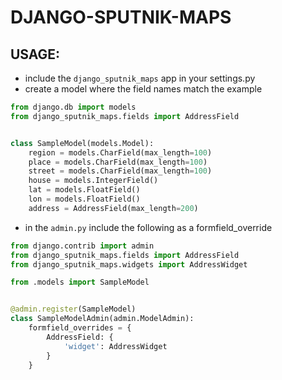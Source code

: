 # DJANGO-SPUTNIK-MAPS
## USAGE:
* include the ``django_sputnik_maps`` app in your settings.py
* create a model where the field names match the example 

```python
from django.db import models
from django_sputnik_maps.fields import AddressField


class SampleModel(models.Model):
    region = models.CharField(max_length=100)
    place = models.CharField(max_length=100)
    street = models.CharField(max_length=100)
    house = models.IntegerField()
    lat = models.FloatField()
    lon = models.FloatField()
    address = AddressField(max_length=200)
```
* in the ``admin.py`` include the following as a formfield_override

```python
from django.contrib import admin
from django_sputnik_maps.fields import AddressField
from django_sputnik_maps.widgets import AddressWidget

from .models import SampleModel


@admin.register(SampleModel)
class SampleModelAdmin(admin.ModelAdmin):
    formfield_overrides = {
        AddressField: {
            'widget': AddressWidget
        }
    }
``` 


